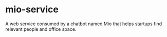 # mio-service
A web service consumed by a chatbot named Mio that helps startups find relevant people and office space.
